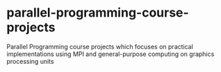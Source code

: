 # parallel-programming-course-projects
Parallel Programming course projects which focuses on practical implementations using MPI and general-purpose computing on graphics processing units
